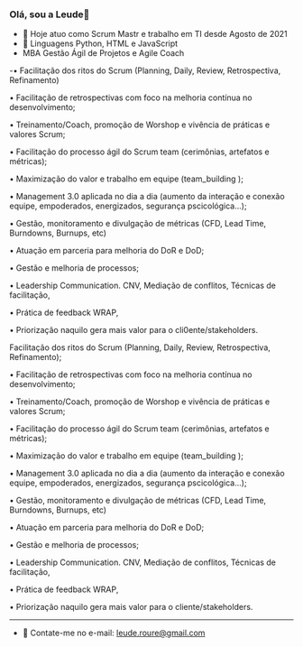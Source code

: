 ### Olá, sou a Leude👋

- 🔭 Hoje atuo como Scrum Mastr  e trabalho em TI desde Agosto de 2021
- 🌱  Linguagens  Python, HTML e JavaScript 
-  MBA  Gestão Ágil de Projetos e Agile Coach

-• Facilitação dos ritos do Scrum (Planning, Daily, Review, Retrospectiva, Refinamento)

• Facilitação de retrospectivas com foco na melhoria contínua no desenvolvimento;

• Treinamento/Coach, promoção de Worshop e vivência de práticas e valores Scrum;

• Facilitação do processo ágil do Scrum team (cerimônias, artefatos e métricas);

• Maximização do valor e trabalho em equipe (team_building ); 

• Management 3.0 aplicada no dia a dia (aumento da interação e conexão equipe, empoderados, energizados, segurança pscicológica...);

• Gestão, monitoramento e divulgação de métricas (CFD, Lead Time, Burndowns, Burnups, etc)

• Atuação em parceria para melhoria do DoR e DoD;

• Gestão e melhoria de processos; 

• Leadership Communication. CNV, Mediação de conflitos, Técnicas de facilitação,

• Prática de feedback WRAP,

• Priorização naquilo gera mais valor para o cli0ente/stakeholders.

Facilitação dos ritos do Scrum (Planning, Daily, Review, Retrospectiva, Refinamento);

• Facilitação de retrospectivas com foco na melhoria contínua no desenvolvimento;

• Treinamento/Coach, promoção de Worshop e vivência de práticas e valores Scrum;

• Facilitação do processo ágil do Scrum team (cerimônias, artefatos e métricas);

• Maximização do valor e trabalho em equipe (team_building ); 

• Management 3.0 aplicada no dia a dia (aumento da interação e conexão equipe, empoderados, energizados, segurança pscicológica...);

• Gestão, monitoramento e divulgação de métricas (CFD, Lead Time, Burndowns, Burnups, etc)

• Atuação em parceria para melhoria do DoR e DoD;

• Gestão e melhoria de processos; 

• Leadership Communication. CNV, Mediação de conflitos, Técnicas de facilitação,

• Prática de feedback WRAP,

• Priorização naquilo gera mais valor para o cliente/stakeholders.

_____________________________________________

- 💬 Contate-me no e-mail: leude.roure@gmail.com
 
